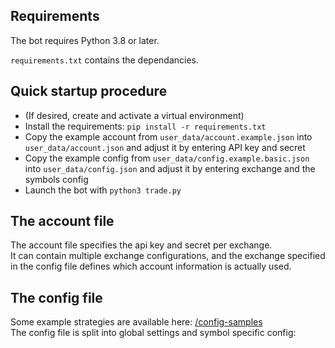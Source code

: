 ## Requirements

The bot requires Python 3.8 or later.

`requirements.txt` contains the dependancies.


## Quick startup procedure

* (If desired, create and activate a virtual environment)
* Install the requirements: `pip install -r requirements.txt`
* Copy the example account from `user_data/account.example.json` into `user_data/account.json` and adjust it by entering API key and secret
* Copy the example config from `user_data/config.example.basic.json` into `user_data/config.json` and adjust it by entering exchange and the symbols config 
* Launch the bot with `python3 trade.py`

## The account file

The account file specifies the api key and secret per exchange.  
It can contain multiple exchange configurations, and the exchange specified in the config file 
defines which account information is actually used.

## The config file

Some example strategies are available here: [/config-samples](../user_data/config-samples/)  
The config file is split into global settings and symbol specific config: